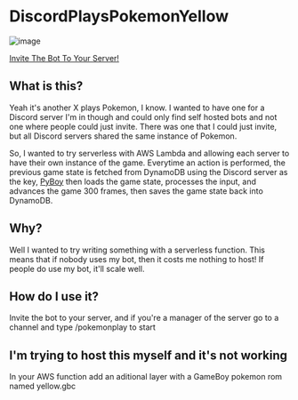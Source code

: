# DiscordPlaysPokemonYellow
![image](https://user-images.githubusercontent.com/1060681/142716401-301aeb86-1d1f-46ff-8478-316fd2485925.png)

[Invite The Bot To Your Server!](https://discord.com/api/oauth2/authorize?client_id=904473712655487056&scope=applications.commands)

## What is this?
Yeah it's another X plays Pokemon, I know. I wanted to have one for a Discord server I'm in though and could only find self hosted bots and not one where people could just invite.
There was one that I could just invite, but all Discord servers shared the same instance of Pokemon.

So, I wanted to try serverless with AWS Lambda and allowing each server to have their own instance of the game. Everytime an action is performed, the previous game state is fetched from DynamoDB using the Discord server as the key, [PyBoy](https://github.com/Baekalfen/PyBoy) then loads the game state, processes the input, and advances the game 300 frames, then saves the game state back into DynamoDB.

## Why?
Well I wanted to try writing something with a serverless function. This means that if nobody uses my bot, then it costs me nothing to host! If people do use my bot, it'll scale well.

## How do I use it?
Invite the bot to your server, and if you're a manager of the server go to a channel and type /pokemonplay to start

## I'm trying to host this myself and it's not working
In your AWS function add an aditional layer with a GameBoy pokemon rom named yellow.gbc
